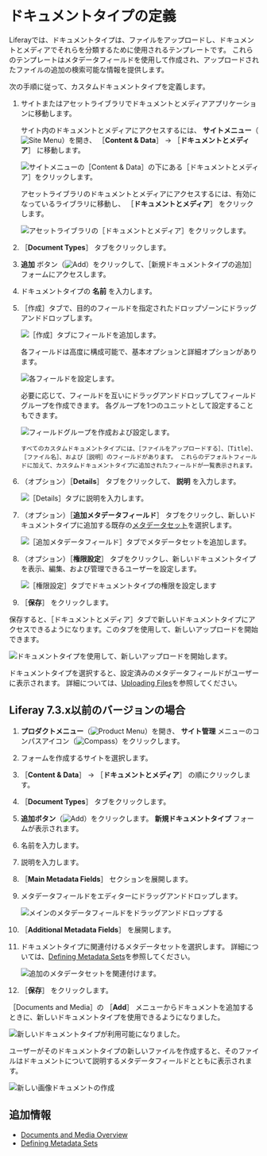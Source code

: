 # ドキュメントタイプの定義

Liferayでは、ドキュメントタイプは、ファイルをアップロードし、ドキュメントとメディアでそれらを分類するために使用されるテンプレートです。 これらのテンプレートはメタデータフィールドを使用して作成され、アップロードされたファイルの追加の検索可能な情報を提供します。

次の手順に従って、カスタムドキュメントタイプを定義します。

1. サイトまたはアセットライブラリでドキュメントとメディアアプリケーションに移動します。

   サイト内のドキュメントとメディアにアクセスするには、 **サイトメニュー**（![Site Menu](../../../../images/icon-product-menu.png)）を開き、 ［**Content & Data**］ &rarr; ［**ドキュメントとメディア**］ に移動します。

   ![サイトメニューの［Content & Data］の下にある［ドキュメントとメディア］をクリックします。](./defining-document-types/images/01.png)

   アセットライブラリのドキュメントとメディアにアクセスするには、有効になっているライブラリに移動し、 ［**ドキュメントとメディア**］ をクリックします。

   ![アセットライブラリの［ドキュメントとメディア］をクリックします。](./defining-document-types/images/02.png)

1. ［**Document Types**］ タブをクリックします。

1. **追加** ボタン（![Add](../../../../images/icon-add.png)）をクリックして、［新規ドキュメントタイプの追加］フォームにアクセスします。

1. ドキュメントタイプの **名前** を入力します。

1. ［作成］タブで、目的のフィールドを指定されたドロップゾーンにドラッグアンドドロップします。

   ![［作成］タブにフィールドを追加します。](./defining-document-types/images/03.png)

   各フィールドは高度に構成可能で、基本オプションと詳細オプションがあります。

   ![各フィールドを設定します。](./defining-document-types/images/04.png)

   必要に応じて、フィールドを互いにドラッグアンドドロップしてフィールドグループを作成できます。 各グループを1つのユニットとして設定することもできます。

   ![フィールドグループを作成および設定します。](./defining-document-types/images/05.png)

   ```{note}
   すべてのカスタムドキュメントタイプには、［ファイルをアップロードする］、［Title］、［ファイル名］、および［説明］のフィールドがあります。 これらのデフォルトフィールドに加えて、カスタムドキュメントタイプに追加されたフィールドが一覧表示されます。
   ```

1. （オプション）［**Details**］ タブをクリックして、 **説明** を入力します。

   ![［Details］タブに説明を入力します。](./defining-document-types/images/06.png)

1. （オプション）［**追加メタデータフィールド**］ タブをクリックし、新しいドキュメントタイプに追加する既存の[メタデータセット](./defining-metadata-sets.md)を選択します。

   ![［追加メタデータフィールド］タブでメタデータセットを追加します。](./defining-document-types/images/07.png)

1. （オプション）［**権限設定**］ タブをクリックし、新しいドキュメントタイプを表示、編集、および管理できるユーザーを設定します。

   ![［権限設定］タブでドキュメントタイプの権限を設定します](./defining-document-types/images/08.png)

1. ［**保存**］ をクリックします。

保存すると、［ドキュメントとメディア］タブで新しいドキュメントタイプにアクセスできるようになります。このタブを使用して、新しいアップロードを開始できます。

![ドキュメントタイプを使用して、新しいアップロードを開始します。](./defining-document-types/images/09.png)

ドキュメントタイプを選択すると、設定済みのメタデータフィールドがユーザーに表示されます。 詳細については、[Uploading Files](../uploading-files.md)を参照してください。

<a name="liferay-73x以前のバージョンの場合" />

## Liferay 7.3.x以前のバージョンの場合

1. **プロダクトメニュー**（![Product Menu](../../../../images/icon-product-menu.png)）を開き、 **サイト管理** メニューのコンパスアイコン（![Compass](../../../../images/icon-compass.png)）をクリックします。
1. フォームを作成するサイトを選択します。
1. ［**Content & Data**］ &rarr; ［**ドキュメントとメディア**］ の順にクリックします。
1. ［**Document Types**］ タブをクリックします。
1. **追加ボタン**（![Add](../../../../images/icon-add.png)）をクリックします。 **新規ドキュメントタイプ** フォームが表示されます。
1. 名前を入力します。
1. 説明を入力します。
1. ［**Main Metadata Fields**］ セクションを展開します。
1. メタデータフィールドをエディターにドラッグアンドドロップします。

    ![メインのメタデータフィールドをドラッグアンドドロップする](./defining-document-types/images/10.png)

1. ［**Additional Metadata Fields**］ を展開します。
1. ドキュメントタイプに関連付けるメタデータセットを選択します。 詳細については、[Defining Metadata Sets](./defining-metadata-sets.md)を参照してください。

    ![追加のメタデータセットを関連付けます。](./defining-document-types/images/11.png)

1. ［**保存**］ をクリックします。

［Documents and Media］の ［**Add**］ メニューからドキュメントを追加するときに、新しいドキュメントタイプを使用できるようになりました。

![新しいドキュメントタイプが利用可能になりました。](./defining-document-types/images/12.png)

ユーザーがそのドキュメントタイプの新しいファイルを作成すると、そのファイルはドキュメントについて説明するメタデータフィールドとともに表示されます。

![新しい画像ドキュメントの作成](./defining-document-types/images/13.png)

<a name="追加情報" />

## 追加情報

* [Documents and Media Overview](../../documents-and-media-overview.md)
* [Defining Metadata Sets](./defining-metadata-sets.md)
